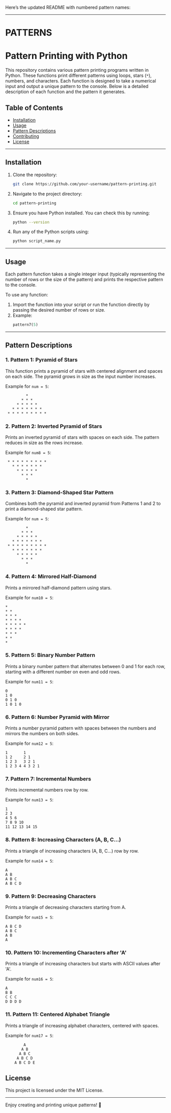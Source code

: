 Here’s the updated README with numbered pattern names:

---

# PATTERNS

# Pattern Printing with Python

This repository contains various pattern printing programs written in Python. These functions print different patterns using loops, stars (`*`), numbers, and characters. Each function is designed to take a numerical input and output a unique pattern to the console. Below is a detailed description of each function and the pattern it generates.

## Table of Contents
- [Installation](#installation)
- [Usage](#usage)
- [Pattern Descriptions](#pattern-descriptions)
- [Contributing](#contributing)
- [License](#license)

---

## Installation

1. Clone the repository:
   ```bash
   git clone https://github.com/your-username/pattern-printing.git
   ```

2. Navigate to the project directory:
   ```bash
   cd pattern-printing
   ```

3. Ensure you have Python installed. You can check this by running:
   ```bash
   python --version
   ```

4. Run any of the Python scripts using:
   ```bash
   python script_name.py
   ```

---

## Usage

Each pattern function takes a single integer input (typically representing the number of rows or the size of the pattern) and prints the respective pattern to the console.

To use any function:
1. Import the function into your script or run the function directly by passing the desired number of rows or size.
2. Example:
   ```python
   pattern7(5)
   ```

---

## Pattern Descriptions

### 1. **Pattern 1: Pyramid of Stars**

This function prints a pyramid of stars with centered alignment and spaces on each side. The pyramid grows in size as the input number increases.

Example for `num = 5`:
```
         *         
       * * *       
     * * * * *     
   * * * * * * *   
 * * * * * * * * * 
```

### 2. **Pattern 2: Inverted Pyramid of Stars**

Prints an inverted pyramid of stars with spaces on each side. The pattern reduces in size as the rows increase.

Example for `num8 = 5`:
```
 * * * * * * * * * 
   * * * * * * *   
     * * * * *     
       * * *       
         *         
```

### 3. **Pattern 3: Diamond-Shaped Star Pattern**

Combines both the pyramid and inverted pyramid from Patterns 1 and 2 to print a diamond-shaped star pattern.

Example for `num = 5`:
```
         *         
       * * *       
     * * * * *     
   * * * * * * *   
 * * * * * * * * * 
   * * * * * * *   
     * * * * *     
       * * *       
         *         
```

### 4. **Pattern 4: Mirrored Half-Diamond**

Prints a mirrored half-diamond pattern using stars.

Example for `num10 = 5`:
```
* 
* * 
* * * 
* * * * 
* * * * * 
* * * * 
* * * 
* * 
* 
```

### 5. **Pattern 5: Binary Number Pattern**

Prints a binary number pattern that alternates between 0 and 1 for each row, starting with a different number on even and odd rows.

Example for `num11 = 5`:
```
0 
1 0 
0 1 0 
1 0 1 0 
```

### 6. **Pattern 6: Number Pyramid with Mirror**

Prints a number pyramid pattern with spaces between the numbers and mirrors the numbers on both sides.

Example for `num12 = 5`:
```
1       1 
1 2     2 1 
1 2 3   3 2 1 
1 2 3 4 4 3 2 1 
```

### 7. **Pattern 7: Incremental Numbers**

Prints incremental numbers row by row.

Example for `num13 = 5`:
```
1 
2 3 
4 5 6 
7 8 9 10 
11 12 13 14 15 
```

### 8. **Pattern 8: Increasing Characters (A, B, C...)**

Prints a triangle of increasing characters (A, B, C...) row by row.

Example for `num14 = 5`:
```
A 
A B 
A B C 
A B C D 
```

### 9. **Pattern 9: Decreasing Characters**

Prints a triangle of decreasing characters starting from A.

Example for `num15 = 5`:
```
A B C D 
A B C 
A B 
A 
```

### 10. **Pattern 10: Incrementing Characters after 'A'**

Prints a triangle of increasing characters but starts with ASCII values after 'A'.

Example for `num16 = 5`:
```
A 
B B 
C C C 
D D D D 
```

### 11. **Pattern 11: Centered Alphabet Triangle**

Prints a triangle of increasing alphabet characters, centered with spaces.

Example for `num17 = 5`:
```
        A
       A B
      A B C
     A B C D
    A B C D E
```


## License

This project is licensed under the MIT License.

---

Enjoy creating and printing unique patterns! 🎨

